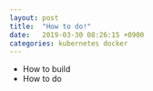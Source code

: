 ```yaml
---
layout: post
title:  "How to do!"
date:   2019-03-30 08:26:15 +0900
categories: kubernetes docker
---
```

- How to build
- How to do

